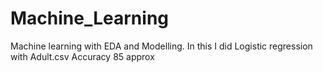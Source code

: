 # Machine_Learning
Machine learning with EDA and Modelling.
In this I did Logistic regression with Adult.csv
Accuracy 85 approx

